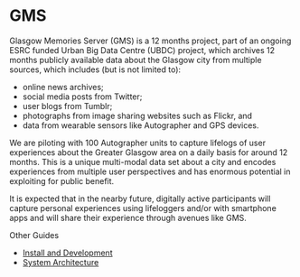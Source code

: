 # GMS

Glasgow Memories Server (GMS) is a 12 months project, part of an ongoing ESRC funded Urban Big Data Centre (UBDC) project, which archives 12 months publicly available data about the Glasgow city from multiple sources, which includes (but is not limited to):

* online news archives;
* social media posts from Twitter;
* user blogs from Tumblr;
* photographs from image sharing websites such as Flickr, and
* data from wearable sensors like Autographer and GPS devices.

We are piloting with 100 Autographer units to capture lifelogs of user experiences about the Greater Glasgow area on a daily basis for around 12 months. This is a unique multi-modal data set about a city and encodes experiences from multiple user perspectives and has enormous potential in exploiting for public benefit.

It is expected that in the nearby future, digitally active participants will capture personal experiences using lifeloggers and/or with smartphone apps and will share their experience through avenues like GMS.

Other Guides
 - [Install and Development](InstallAndDevelopment.md)
 - [System Architecture](SystemArchitecture.md)
 
